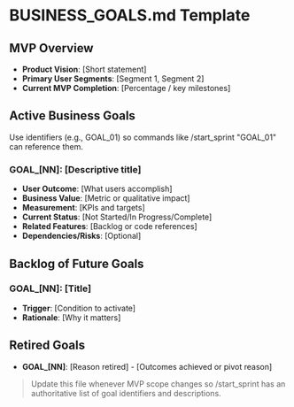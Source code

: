﻿# BUSINESS_GOALS.md Template

## MVP Overview
- **Product Vision**: [Short statement]
- **Primary User Segments**: [Segment 1, Segment 2]
- **Current MVP Completion**: [Percentage / key milestones]

## Active Business Goals
Use identifiers (e.g., GOAL_01) so commands like /start_sprint "GOAL_01" can reference them.

### GOAL_[NN]: [Descriptive title]
- **User Outcome**: [What users accomplish]
- **Business Value**: [Metric or qualitative impact]
- **Measurement**: [KPIs and targets]
- **Current Status**: [Not Started/In Progress/Complete]
- **Related Features**: [Backlog or code references]
- **Dependencies/Risks**: [Optional]

## Backlog of Future Goals
### GOAL_[NN]: [Title]
- **Trigger**: [Condition to activate]
- **Rationale**: [Why it matters]

## Retired Goals
- **GOAL_[NN]**: [Reason retired] - [Outcomes achieved or pivot reason]

> Update this file whenever MVP scope changes so /start_sprint has an authoritative list of goal identifiers and descriptions.
